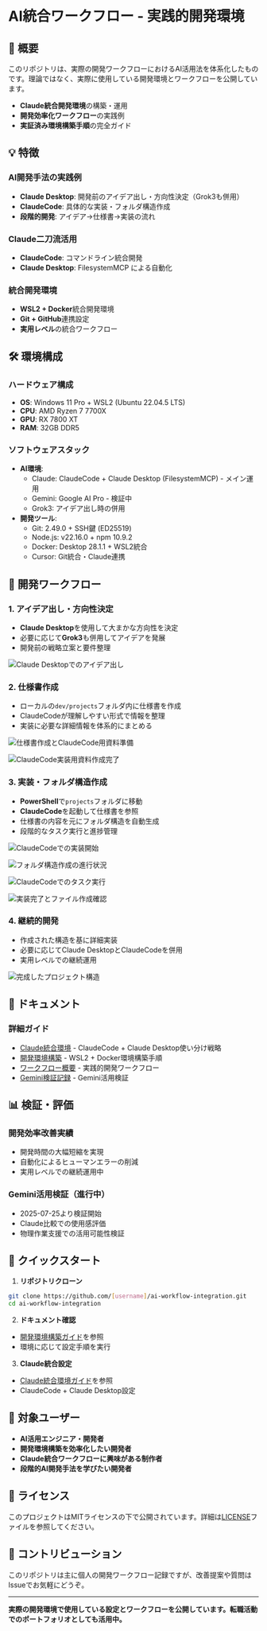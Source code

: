 # AI統合ワークフロー - 実践的開発環境

## 🚀 概要

このリポジトリは、実際の開発ワークフローにおけるAI活用法を体系化したものです。理論ではなく、実際に使用している開発環境とワークフローを公開しています。

- **Claude統合開発環境**の構築・運用
- **開発効率化ワークフロー**の実践例
- **実証済み環境構築手順**の完全ガイド

## 💡 特徴

### AI開発手法の実践例
- **Claude Desktop**: 開発前のアイデア出し・方向性決定（Grok3も併用）
- **ClaudeCode**: 具体的な実装・フォルダ構造作成
- **段階的開発**: アイデア→仕様書→実装の流れ

### Claude二刀流活用
- **ClaudeCode**: コマンドライン統合開発
- **Claude Desktop**: FilesystemMCP による自動化

### 統合開発環境
- **WSL2 + Docker**統合開発環境
- **Git + GitHub**連携設定
- **実用レベル**の統合ワークフロー

## 🛠️ 環境構成

### ハードウェア構成
- **OS**: Windows 11 Pro + WSL2 (Ubuntu 22.04.5 LTS)
- **CPU**: AMD Ryzen 7 7700X
- **GPU**: RX 7800 XT
- **RAM**: 32GB DDR5

### ソフトウェアスタック
- **AI環境**: 
  - Claude: ClaudeCode + Claude Desktop (FilesystemMCP) - メイン運用
  - Gemini: Google AI Pro - 検証中
  - Grok3: アイデア出し時の併用
- **開発ツール**:
  - Git: 2.49.0 + SSH鍵 (ED25519)
  - Node.js: v22.16.0 + npm 10.9.2
  - Docker: Desktop 28.1.1 + WSL2統合
  - Cursor: Git統合・Claude連携

## 🔄 開発ワークフロー

### 1. アイデア出し・方向性決定
- **Claude Desktop**を使用して大まかな方向性を決定
- 必要に応じて**Grok3**も併用してアイデアを発展
- 開発前の戦略立案と要件整理

![Claude Desktopでのアイデア出し](assets/screenshots/ss_01.png)

### 2. 仕様書作成
- ローカルの`dev/projects`フォルダ内に仕様書を作成
- ClaudeCodeが理解しやすい形式で情報を整理
- 実装に必要な詳細情報を体系的にまとめる

![仕様書作成とClaudeCode用資料準備](assets/screenshots/ss_02.png)

![ClaudeCode実装用資料作成完了](assets/screenshots/ss_13.png)

### 3. 実装・フォルダ構造作成
- **PowerShell**で`projects`フォルダに移動
- **ClaudeCode**を起動して仕様書を参照
- 仕様書の内容を元にフォルダ構造を自動生成
- 段階的なタスク実行と進捗管理

![ClaudeCodeでの実装開始](assets/screenshots/ss_05.png)

![フォルダ構造作成の進行状況](assets/screenshots/ss_07.png)

![ClaudeCodeでのタスク実行](assets/screenshots/ss_09.png)

![実装完了とファイル作成確認](assets/screenshots/ss_10.png)

### 4. 継続的開発
- 作成された構造を基に詳細実装
- 必要に応じてClaude DesktopとClaudeCodeを併用
- 実用レベルでの継続運用

![完成したプロジェクト構造](assets/screenshots/ss_12.png)

## 📖 ドキュメント

### 詳細ガイド
- [Claude統合環境](docs/claude-integration.md) - ClaudeCode + Claude Desktop使い分け戦略
- [開発環境構築](docs/development-setup.md) - WSL2 + Docker環境構築手順
- [ワークフロー概要](docs/workflow-overview.md) - 実践的開発ワークフロー
- [Gemini検証記録](docs/gemini-evaluation.md) - Gemini活用検証

## 📊 検証・評価

### 開発効率改善実績
- 開発時間の大幅短縮を実現
- 自動化によるヒューマンエラーの削減
- 実用レベルでの継続運用中

### Gemini活用検証（進行中）
- 2025-07-25より検証開始
- Claude比較での使用感評価
- 物理作業支援での活用可能性検証

## 🔧 クイックスタート

1. **リポジトリクローン**
```bash
git clone https://github.com/[username]/ai-workflow-integration.git
cd ai-workflow-integration
```

2. **ドキュメント確認**
- [開発環境構築ガイド](docs/development-setup.md)を参照
- 環境に応じて設定手順を実行

3. **Claude統合設定**
- [Claude統合環境ガイド](docs/claude-integration.md)を参照
- ClaudeCode + Claude Desktop設定

## 🎯 対象ユーザー

- **AI活用エンジニア・開発者**
- **開発環境構築を効率化したい開発者**
- **Claude統合ワークフローに興味がある制作者**
- **段階的AI開発手法を学びたい開発者**

## 📝 ライセンス

このプロジェクトはMITライセンスの下で公開されています。詳細は[LICENSE](LICENSE)ファイルを参照してください。

## 🤝 コントリビューション

このリポジトリは主に個人の開発ワークフロー記録ですが、改善提案や質問はIssueでお気軽にどうぞ。

---

**実際の開発環境で使用している設定とワークフローを公開しています。転職活動でのポートフォリオとしても活用中。**